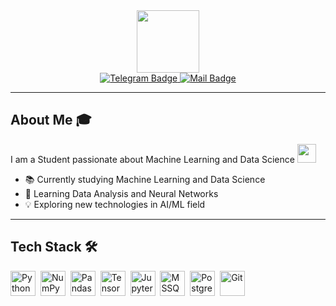 <div id="header" align="center">
  <img src="https://user-images.githubusercontent.com/74038190/216649417-9acc58df-9186-4132-ad43-819a57babb67.gif" width="100"/>
  
  <div id="badges">
    <a href="https://t.me/din0zawrik">
      <img src="https://img.shields.io/badge/Telegram-blue?style=for-the-badge&logo=telegram&logoColor=white" alt="Telegram Badge"/>
    </a>
    <a href="mailto:79103321517@yandex.ru">
      <img src="https://img.shields.io/badge/Mail-red?style=for-the-badge&logo=gmail&logoColor=white" alt="Mail Badge"/>
    </a>
  </div>
</div>

---

## About Me 🎓

I am a Student passionate about Machine Learning and Data Science <img src="https://media.giphy.com/media/WUlplcMpOCEmTGBtBW/giphy.gif" width="30">

- 📚 Currently studying Machine Learning and Data Science
- 🔬 Learning Data Analysis and Neural Networks
- 💡 Exploring new technologies in AI/ML field

---

## Tech Stack 🛠️

<div>
  <!-- Data Science & ML -->
  <img src="https://user-images.githubusercontent.com/25181517/183423507-c056a6f9-1ba8-4312-a350-19bcbc5a8697.png" title="Python" alt="Python" width="40" height="40"/>&nbsp;
  <img src="https://github.com/marwin1991/profile-technology-icons/assets/76012086/4ec200c2-acdf-4c42-b419-cd49cba3d09f" title="NumPy" alt="NumPy" width="40" height="40"/>&nbsp;
  <img src="https://github.com/marwin1991/profile-technology-icons/assets/76012086/24b02d77-2f28-43c7-b5d6-e15e3395851b" title="Pandas" alt="Pandas" width="40" height="40"/>&nbsp;
  <img src="https://user-images.githubusercontent.com/25181517/223639822-2a01e63a-a7f9-4a39-8930-61431541bc06.png" title="TensorFlow" alt="TensorFlow" width="40" height="40"/>&nbsp;
  <img src="https://user-images.githubusercontent.com/25181517/183914128-3fc88b4a-4ac1-40e6-9443-9a30182379b7.png" title="Jupyter Notebook" alt="Jupyter Notebook" width="40" height="40"/>&nbsp;
  <img src="https://github.com/marwin1991/profile-technology-icons/assets/19180175/3b371807-db7c-45b4-8720-c0cfc901680a" title="MSSQL" alt="MSSQL" width="40" height="40"/>&nbsp;
  <img src="https://user-images.githubusercontent.com/25181517/117208740-bfb78400-adf5-11eb-97bb-09072b6bedfc.png" title="PostgreSQL" alt="PostgreSQL" width="40" height="40"/>&nbsp;
  <img src="https://user-images.githubusercontent.com/25181517/192108372-f71d70ac-7ae6-4c0d-8395-51d8870c2ef0.png" title="Git" alt="Git" width="40" height="40"/>
</div>
